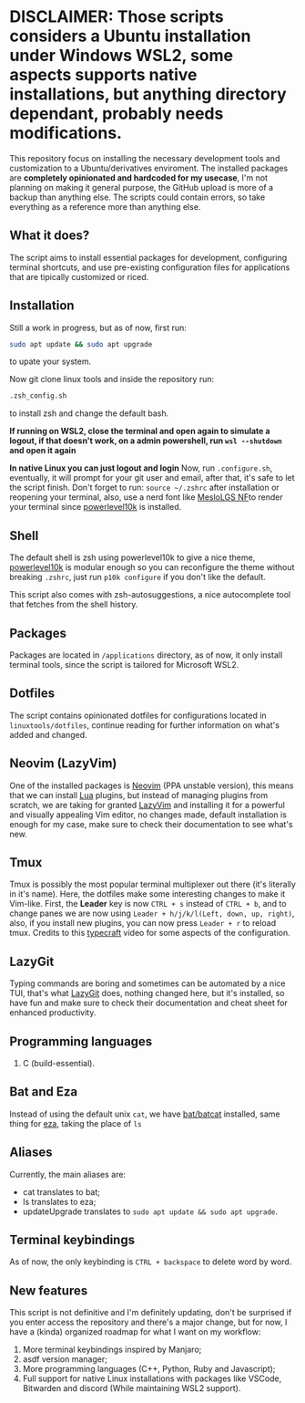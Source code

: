 # DISCLAIMER: Those scripts considers a Ubuntu installation under Windows WSL2, some aspects supports native installations, but anything directory dependant, probably needs modifications.

This repository focus on installing the necessary development tools and customization to a Ubuntu/derivatives enviroment. The installed packages are **completely opinionated and hardcoded for my usecase**, I'm not planning on making  it general purpose, the GitHub upload is more of a backup than anything else.
The scripts could contain errors, so take everything as a reference more than anything else.

## What it does?
The script aims to install essential packages for development, configuring terminal shortcuts, and use pre-existing configuration files for applications that are tipically customized or riced.

## Installation
Still a work in progress, but as of now, first run:
```bash
sudo apt update && sudo apt upgrade
```
to upate your system.

Now git clone linux tools and inside the repository run:
```bash
.zsh_config.sh
```
to install zsh and change the default bash.

**If running on WSL2, close the terminal and open again to simulate a logout, if that doesn't work, on a admin powershell, run `wsl --shutdown` and open it again**

**In native Linux you can just logout and login**
Now, run `.configure.sh`, eventually, it will prompt for your git user and email, after that, it's safe to let the script finish.
Don't forget to run: `source ~/.zshrc` after installation or reopening your terminal, also, use a nerd font like [MesloLGS NF](https://github.com/romkatv/powerlevel10k/blob/master/font.md)to render your terminal since [powerlevel10k](https://github.com/romkatv/powerlevel10k) is installed.

## Shell
The default shell is zsh using powerlevel10k to give a nice theme, [powerlevel10k](https://github.com/romkatv/powerlevel10k) is modular enough so you can reconfigure the theme without breaking `.zshrc`, just run `p10k configure` if you don't like the default.

This script also comes with zsh-autosuggestions, a nice autocomplete tool that fetches from the shell history.

## Packages
Packages are located in `/applications` directory, as of now, it only install terminal tools, since the script is tailored for Microsoft WSL2.

## Dotfiles
The script contains opinionated dotfiles for configurations located in `linuxtools/dotfiles`, continue reading for further information on what's added and changed.

## Neovim (LazyVim)
One of the installed packages is [Neovim](https://github.com/neovim/neovim) (PPA unstable version), this means that we can install [Lua](https://www.lua.org/) plugins, but instead of managing plugins from scratch, we are taking for granted [LazyVim](https://github.com/LazyVim/LazyVim) and installing it for a powerful and visually appealing Vim editor, no changes made, default installation is enough for my case, make sure to check their documentation to see what's new.

## Tmux
Tmux is possibly the most popular terminal multiplexer out there (it's literally in it's name). Here, the dotfiles make some interesting changes to make it Vim-like. First, the **Leader** key is now `CTRL + s` instead of `CTRL + b`, and to change panes we are now using `Leader + h/j/k/l(Left, down, up, right)`, also, if you install new plugins, you can now press `Leader + r` to reload tmux. Credits to this [typecraft](https://youtu.be/H70lULWJeig) video for some aspects of the configuration.

## LazyGit
Typing commands are boring and sometimes can be automated by a nice TUI, that's what [LazyGit](https://github.com/jesseduffield/lazygit) does, nothing changed here, but it's installed, so have fun and make sure to check their documentation and cheat sheet for enhanced productivity.

## Programming languages
1. C (build-essential).

## Bat and Eza
Instead of using the default unix `cat`, we have [bat/batcat](https://github.com/sharkdp/bat) installed, same thing for [eza](https://github.com/eza-community/eza), taking the place of `ls`

## Aliases
Currently, the main aliases are:

- cat translates to bat;
- ls translates to eza;
- updateUpgrade translates to `sudo apt update && sudo apt upgrade`.

## Terminal keybindings
As of now, the only keybinding is `CTRL + backspace` to delete word by word.

## New features
This script is not definitive and I'm definitely updating, don't be surprised if you enter access the repository and there's a major change, but for now, I have a (kinda) organized roadmap for what I want on my workflow:

1. More terminal keybindings inspired by Manjaro;
2. asdf version manager;
3. More programming languages (C++, Python, Ruby and Javascript);
4. Full support for native Linux installations with packages like VSCode, Bitwarden and discord (While maintaining WSL2 support).